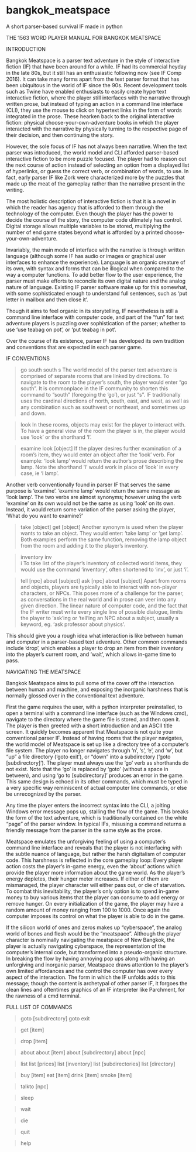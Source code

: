 # bangkok_meatspace
A short parser-based survival IF made in python

THE 1563 WORD PLAYER MANUAL FOR
BANGKOK MEATSPACE


INTRODUCTION


Bangkok Meatspace is a parser text adventure in the style of interactive fiction (IF) that have been around for a while. IF had its commercial heyday in the late 80s, but it still has an enthusiastic following now (see IF Comp 2016). It can take many forms apart from the text parser format that has been ubiquitous in the world of IF since the 90s. Recent development tools such as Twine have enabled enthusiasts to easily create hypertext interactive fiction, where the player still interfaces with the narrative through written prose, but instead of typing an action in a command line interface (CLI), they use the mouse to click on hypertext links in the form of words integrated in the prose. These hearken back to the original interactive fiction: physical choose-your-own-adventure books in which the player interacted with the narrative by physically turning to the respective page of their decision, and then continuing the story.


However, the sole focus of IF has not always been narrative. When the text parser was introduced, the world model and CLI afforded parser-based interactive fiction to be more puzzle focused. The player had to reason out the next course of action instead of selecting an option from a displayed list of hyperlinks, or guess the correct verb, or combination of words, to use. In fact, early parser IF like Zork were characterized more by the puzzles that made up the meat of the gameplay rather than the narrative present in the writing.


The most holistic description of interactive fiction is that it is a novel in which the reader has agency that is afforded to them through the technology of the computer. Even though the player has the power to decide the course of the story, the computer code ultimately has control. Digital storage allows multiple variables to be stored, multiplying the number of end game states beyond what is afforded by a printed choose-your-own-adventure.


Invariably, the main mode of interface with the narrative is through written language (although some IF has audio or images or graphical user interfaces to enhance the experience). Language is an organic creature of its own, with syntax and forms that can be illogical when compared to the way a computer functions. To add better flow to the user experience, the parser must make efforts to reconcile its own digital nature and the analog nature of language. Existing IF parser software make up for this somewhat, with some sophisticated enough to understand full sentences, such as ‘put letter in mailbox and then close it’.


Though it aims to feel organic in its storytelling, IF nevertheless is still a command line interface with computer code, and part of the “fun” for text adventure players is puzzling over sophistication of the parser; whether to use ‘use teabag on pot’, or ‘put teabag in pot’.


Over the course of its existence, parser IF has developed its own tradition and conventions that are expected in each parser game.


IF CONVENTIONS


>go south 
>south 
>s
The world model of the parser text adventure is comprised of separate rooms that are linked by directions. To navigate to the room to the player’s south, the player would enter “go south”. It is commonplace in the IF community to shorten this command to “south” (foregoing the ‘go’), or just “s”. IF traditionally uses the cardinal directions of north, south, east, and west, as well as any combination such as southwest or northeast, and sometimes up and down.


>look
In these rooms, objects may exist for the player to interact with. To have a general view of the room the player is in, the player would use ‘look’ or the shorthand ‘l’.


>examine 
>look [object]
If the player desires further examination of a room’s item, they would enter an object after the ‘look’ verb. For example: ‘look lamp’ would return the author’s prose describing the lamp. Note the shorthand ‘l’ would work in place of ‘look’ in every case, ie ‘l lamp’.


Another verb conventionally found in parser IF that serves the same purpose is ‘examine’. ‘examine lamp’ would return the same message as ‘look lamp’. The two verbs are almost synonyms; however using the verb ‘examine’ on its own would not be the same as using ‘look’ on its own. Instead, it would return some variation of the parser asking the player, ‘What do you want to examine?’ 


>take [object] 
>get [object]
Another synonym is used when the player wants to take an object. They would enter: ‘take lamp’ or ‘get lamp’. Both examples perform the same function, removing the lamp object from the room and adding it to the player’s inventory.


>inventory
>inv    
>i
To take list of the player’s inventory of collected world items, they would use the command ‘inventory’, often shortened to ‘inv’, or just ‘i’.


>tell [npc] about [subject] 
>ask [npc] about [subject]
Apart from rooms and objects, players are typically able to interact with non-player characters, or NPCs. This poses more of a challenge for the parser, as conversations in the real world and in prose can veer into any given direction. The linear nature of computer code, and the fact that the IF writer must write every single line of possible dialogue, limits the player to ‘ask’ing or ‘tell’ing an NPC about a subject, usually a keyword, eg. ‘ask professor about physics’.


This should give you a rough idea what interaction is like between human and computer in a parser-based text adventure. Other common commands include ‘drop’, which enables a player to drop an item from their inventory into the player’s current room, and ‘wait’, which allows in-game time to pass.


NAVIGATING THE MEATSPACE


Bangkok Meatspace aims to pull some of the cover off the interaction between human and machine, and exposing the inorganic harshness that is normally glossed over in the conventional text adventure.


First the game requires the user, with a python interpreter preinstalled, to open a terminal with a command line interface (such as the Windows cmd), navigate to the directory where the game file is stored, and then open it. The player is then greeted with a short introduction and an ASCII title screen. It quickly becomes apparent that Meatspace is not quite your conventional parser IF. Instead of having rooms that the player navigates, the world model of Meatspace is set up like a directory tree of a computer’s file system. The player no longer navigates through ‘n’, ‘s’, ‘e’, and ‘w’, but “up” a file directory (‘goto exit’), or “down” into a subdirectory (‘goto [subdirectory]’). The player must always use the ‘go’ verb as shorthands do not exist. Note that the ‘go’ is replaced by ‘goto’ (without a space in between), and using ‘go to [subdirectory]’ produces an error in the game. This same design is echoed in its other commands, which must be typed in a very specific way reminiscent of actual computer line commands, or else be unrecognized by the parser.


Any time the player enters the incorrect syntax into the CLI, a jolting Windows error message pops up, stalling the flow of the game. This breaks the form of the text adventure, which is traditionally contained on the white “page” of the parser window. In typical IFs, misusing a command returns a friendly message from the parser in the same style as the prose.


Meatspace emulates the unforgiving feeling of using a computer’s command line interface and reveals that the player is not interfacing with the subtle nuance of language, but rather the harsh digitalism of computer code. This harshness is reflected in the core gameplay loop: Every player action costs the player’s in-game energy, even the ‘about’ actions which provide the player more information about the game world. As the player’s energy depletes, their hunger meter increases. If either of them are mismanaged, the player character will either pass out, or die of starvation. To combat this inevitability, the player’s only option is to spend in-game money to buy various items that the player can consume to add energy or remove hunger. On every initialization of the game, the player may have a random amount of money ranging from 100 to 1000. Once again the computer imposes its control on what the player is able to do in the game.


If the silicon world of ones and zeros makes up “cyberspace”, the analog world of bones and flesh would be the “meatspace”. Although the player character is nominally navigating the meatspace of New Bangkok, the player is actually navigating cyberspace, the representation of the computer’s internal code, but transformed into a pseudo-organic structure. In breaking the flow by having annoying pop ups along with having an unforgiving and inorganic parser, Meatspace draws attention to the player’s own limited affordances and the control the computer has over every aspect of the interaction. The form in which the IF unfolds adds to this message; though the content is archetypal of other parser IF, it forgoes the clean lines and oftentimes graphics of an IF interpreter like Parchment, for the rawness of a cmd terminal.


FULL LIST OF COMMANDS


>goto [subdirectory]
>goto exit


>get [item]


>drop [item]


>about
>about [item]
>about [subdirectory] 
>about [npc]


>list
>list [prices]
>list [inventory]
>list [subdirectories]
>list [directory]


>buy [item]
>eat [item]
>drink [item]
>smoke [item]


>talkto [npc]


>sleep


>wait


>die


>quit


>help


